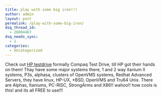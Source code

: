 ```yaml
---
title: play with some big iron!!!
author: admin
layout: post
permalink: /play-with-some-big-iron/
dsq_thread_id:
  - 26004467
dsq_needs_sync:
  - 1
categories:
  - Uncategorized
---
```

Check out [HP testdrive][1] formally Compaq Test Drive, till HP got their hands on them! Thay have some major systems there, 1 and 2 way itanium II systems, P3s, alphasa, clusters of OpenVMS systems, Redhat Advanced Servers, they have linux, HP-UX, *BSD, OpenVMS and Tru64 Unix. There are Alphas, Itaniums, PC-RISC, StrongArms and X86!! wahoo!! how cools is this! and its all FREE to use!!!

 [1]: http://testdrive.hp.com/